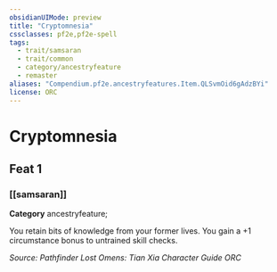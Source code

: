 ```yaml
---
obsidianUIMode: preview
title: "Cryptomnesia"
cssclasses: pf2e,pf2e-spell
tags:
  - trait/samsaran
  - trait/common
  - category/ancestryfeature
  - remaster
aliases: "Compendium.pf2e.ancestryfeatures.Item.QLSvmOid6gAdzBYi"
license: ORC
---
```

# Cryptomnesia
## Feat 1
### [[samsaran]]

**Category** ancestryfeature; 




You retain bits of knowledge from your former lives. You gain a +1 circumstance bonus to untrained skill checks.

*Source: Pathfinder Lost Omens: Tian Xia Character Guide*
*ORC*